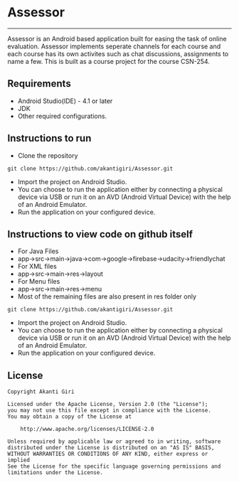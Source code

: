 # Assessor
---
Assessor is an Android based application built for easing the task of online
evaluation. Assessor implements seperate channels for each course and each course has its own activites such as chat discussions, assignments to name a few. This is built as a course project for the course CSN-254.
## Requirements
* Android Studio(IDE) - 4.1 or later
* JDK
* Other required configurations.
## Instructions to run
* Clone the repository
```
git clone https://github.com/akantigiri/Assessor.git
```
* Import the project on Android Studio.
* You can choose to run the application either by connecting a physical device via USB or run it on an AVD (Android Virtual Device) with the help of an Android Emulator.
* Run the application on your configured device.
## Instructions to view code on github itself
* For Java Files
* app->src->main->java->com->google->firebase->udacity->friendlychat
* For XML files
* app->src->main->res->layout
* For Menu files
* app->src->main->res->menu
* Most of the remaining files are also present in res folder only
```
git clone https://github.com/akantigiri/Assessor.git
```
* Import the project on Android Studio.
* You can choose to run the application either by connecting a physical device via USB or run it on an AVD (Android Virtual Device) with the help of an Android Emulator.
* Run the application on your configured device.
## License
```
Copyright Akanti Giri

Licensed under the Apache License, Version 2.0 (the "License");
you may not use this file except in compliance with the License.
You may obtain a copy of the License at

    http://www.apache.org/licenses/LICENSE-2.0

Unless required by applicable law or agreed to in writing, software
distributed under the License is distributed on an "AS IS" BASIS,
WITHOUT WARRANTIES OR CONDITIONS OF ANY KIND, either express or implied
See the License for the specific language governing permissions and
limitations under the License.
```
